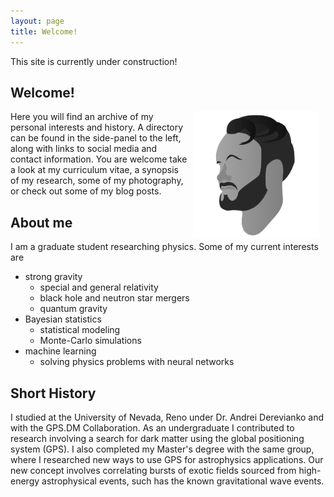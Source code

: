 ```yaml
---
layout: page
title: Welcome!
---
```


<p class="warning">This site is currently under construction!</p>

## Welcome!

<p><img src="/icons/my_face/01ConnerFaceBWTransS.png" style="padding:0 10px;width:40%;float: right"/></p>

Here you will find an archive of my personal interests and history. A directory can be found in the side-panel to the left, along with links to social media and contact information. You are welcome take a look at my curriculum vitae, a synopsis of my research, some of my photography, or check out some of my blog posts.


## About me

I am a graduate student researching physics. Some of my current interests are

* strong gravity
  * special and general relativity
  * black hole and neutron star mergers
  * quantum gravity
* Bayesian statistics
  * statistical modeling
  * Monte-Carlo simulations
* machine learning
  * solving physics problems with neural networks


## Short History

I studied at the University of Nevada, Reno under Dr. Andrei Derevianko and with the GPS.DM Collaboration. As an undergraduate I contributed to research involving a search for dark matter using the global positioning system (GPS). I also completed my Master's degree with the same group, where I researched new ways to use GPS for astrophysics applications. Our new concept involves correlating bursts of exotic fields sourced from high-energy astrophysical events, such has the known gravitational wave events.

